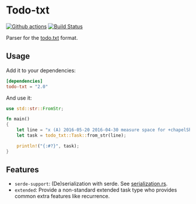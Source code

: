 # Todo-txt

[![Github actions](https://github.com/sanpii/todo-txt/workflows/.github/workflows/ci.yml/badge.svg)](https://github.com/sanpii/todo-txt/actions?query=workflow%3A.github%2Fworkflows%2Fci.yml)
[![Build Status](https://gitlab.com/sanpi/todo-txt/badges/master/pipeline.svg)](https://gitlab.com/sanpi/todo-txt/commits/master)

Parser for the [todo.txt](https://github.com/todotxt/todo.txt) format.

## Usage

Add it to your dependencies:

```toml
[dependencies]
todo-txt = "2.0"
```

And use it:

```rust
use std::str::FromStr;

fn main()
{
    let line = "x (A) 2016-05-20 2016-04-30 measure space for +chapelShelving @chapel due:2016-05-30";
    let task = todo_txt::Task::from_str(line);

    println!("{:#?}", task);
}
```

## Features

* `serde-support`: (De)serialization with serde. See
    [serialization.rs](examples/serialization.rs).
* `extended`: Provide a non-standard extended task type who provides common
    extra features like recurrence.
